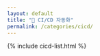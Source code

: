 ```yaml
---
layout: default
title: "📁 CI/CD 자동화"
permalink: /categories/cicd/
---
```


{% include cicd-list.html %}
